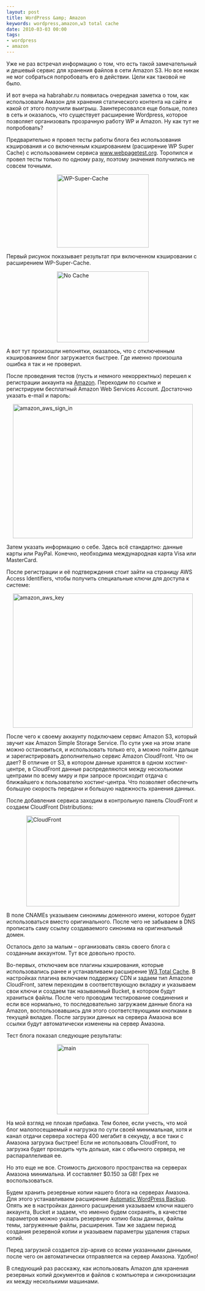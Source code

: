 ```yaml
---
layout: post
title: WordPress &amp; Amazon
keywords: wordpress,amazon,w3 total cache
date: 2010-03-03 00:00
tags:
- wordpress
- amazon
---
```

Уже не раз встречал информацию о том, что есть такой замечательный и дешевый сервис для хранения файлов в сети Amazon S3. Но все никак не мог собраться попробовать его в действии. Цели как таковой не было.

И вот вчера на habrahabr.ru появилась очередная заметка о том, как использовали Амазон для хранения статического контента на сайте и какой от этого получили выигрыш. Заинтересовался еще больше, полез в сеть и оказалось, что существует расширение Wordpress, которое позволяет организовать прозрачную работу WP и Amazon. Ну как тут не попробовать?

Предварительно я провел тесты работы блога без использования кэширования и со включенным
кэшированием (расширение WP Super Cache) с использованием сервиса <a
href="http://www.webpagetest.org" rel="nofollow">www.webpagetest.org</a>. Торопился и провел тесты только по одному разу, поэтому значения получились не совсем точными. 

<a href="https://static.juev.org/2010/03/main.png"><img style="border-bottom: 0px; border-left: 0px; display: block; float: none; margin-left: auto; border-top: 0px; margin-right: auto; border-right: 0px" title="WP-Super-Cache" border="0" alt="WP-Super-Cache" src="https://static.juev.org/2010/03/main_thumb.png" width="240" height="191" /></a>

Первый рисунок показывает результат при включенном кэшировании с расширением WP-Super-Cache.

<a href="https://static.juev.org/2010/03/main1.png"><img style="border-bottom: 0px; border-left: 0px; display: block; float: none; margin-left: auto; border-top: 0px; margin-right: auto; border-right: 0px" title="No Cache" border="0" alt="No Cache" src="https://static.juev.org/2010/03/main_thumb1.png" width="240" height="185" /></a> 

А вот тут произошли непонятки, оказалось, что с отключенным кэшированием блог загружается быстрее. Где именно произошла ошибка я так и не проверил. 

После проведения тестов (пусть и немного некорректных) перешел к регистрации аккаунта на <a href="http://aws.amazon.com/" rel="nofollow">Amazon</a>. Переходим по ссылке и регистрируем бесплатный Amazon Web Services Account. Достаточно указать e-mail и пароль:

<img style="border-bottom: 0px; border-left: 0px; display: block; float: none; margin-left: auto; border-top: 0px; margin-right: auto; border-right: 0px" title="amazon_aws_sign_in" border="0" alt="amazon_aws_sign_in" src="https://static.juev.org/2010/03/amazon_aws_sign_in.png" width="470" height="350" /> 

Затем указать информацию о себе. Здесь всё стандартно: данные карты или PayPal. Конечно, необходима международная карта Visa или MasterCard.

После регистрации и её подтверждения стоит зайти на страницу AWS Access Identifiers, чтобы получить специальные ключи для доступа к системе:

<img style="border-bottom: 0px; border-left: 0px; display: block; float: none; margin-left: auto; border-top: 0px; margin-right: auto; border-right: 0px" title="amazon_aws_key" border="0" alt="amazon_aws_key" src="https://static.juev.org/2010/03/amazon_aws_key.png" width="470" height="350" /> 

После чего к своему аккаунту подключаем сервис Amazon S3, который звучит как Amazon Simple Storage Service. По сути уже на этом этапе можно остановиться, и использовать только его, а можно пойти дальше и зарегистрировать дополнительно сервис Amazon CloudFront. Что он дает? В отличие от S3, в котором данные хранятся в одном хостинг-центре, в CloudFront данные распределяются между несколькими центрами по всему миру и при запросе происходит отдача с ближайшего к пользователю хостинг-центра. Что позволяет обеспечить большую скорость передачи и большую надежность хранения данных.

После добавления сервиса заходим в контрольную панель CloudFront и создаем CloudFront Distributions:

<img style="border-bottom: 0px; border-left: 0px; display: block; float: none; margin-left: auto; border-top: 0px; margin-right: auto; border-right: 0px" title="CloudFront" border="0" alt="CloudFront" src="https://static.juev.org/2010/03/CloudFront.png" width="400" height="237" /> 

В поле CNAMEs указываем синонимы доменного имени, которое будет использоваться вместо оригинального. После чего не забываем в DNS прописать саму ссылку создаваемого синонима на оригинальный домен.

Осталось дело за малым – организовать связь своего блога с созданным аккаунтом. Тут все довольно просто. 

Во-первых, отключаем все плагины кэширования, которые использовались ранее и устанавливаем расширение <a href="http://www.w3-edge.com/wordpress-plugins/w3-total-cache/" rel="nofollow">W3 Total Cache</a>. В настройках плагина включаем поддержку CDN и задаем тип Amazone CloudFront, затем переходим в соответствующую вкладку и указываем свои ключи и создаем так называемый Bucket, в котором будут храниться файлы. После чего проводим тестирование соединения и если все нормально, то последовательно загружаем данные блога на Amazon, воспользовавшись для этого соответствующими кнопками в текущей вкладке. После загрузки данных на сервера Амазона все ссылки будут автоматически изменены на сервер Амазона.

Тест блога показал следующие результаты:

<a href="https://static.juev.org/2010/03/main2.png"><img style="border-bottom: 0px; border-left: 0px; display: block; float: none; margin-left: auto; border-top: 0px; margin-right: auto; border-right: 0px" title="main" border="0" alt="main" src="https://static.juev.org/2010/03/main_thumb2.png" width="240" height="183" /></a>

На мой взгляд не плохая прибавка. Тем более, если учесть, что мой блог малопосещаемый и нагрузка по сути своей минимальная, хотя и канал отдачи сервера хостера 400 мегабит в секунду, а все таки с Амазона загрузка быстрее! Если не использовать CloudFront, то загрузка будет проходить чуть дольше, как с обычного сервера, не распараллеливая ее.

Но это еще не все. Стоимость дискового пространства на серверах Амазона минимальна. И составляет $0.150 за GB! Грех не воспользоваться.

Будем хранить резервные копии нашего блога на серверах Амазона. Для этого устанавливаем расширение <a href="http://www.wordpressbackup.org/" rel="nofollow">Automatic WordPress Backup</a>. Опять же в настройках данного расширения указываем ключи нашего аккаунта, Bucket и задаем, что именно будем сохранять, в качестве параметров можно указать резервную копию базы данных, файлы темы, загруженные файлы, расширения. Там же задаем период создания резервной копии и указываем параметры удаления старых копий. 

Перед загрузкой создается zip-архив со всеми указанными данными, после чего он автоматически отправляется на сервер Амазона. Удобно! 

В следующий раз расскажу, как использовать Amazon для хранения резервных копий документов и файлов с компьютера и синхронизации их между несколькими машинами.
